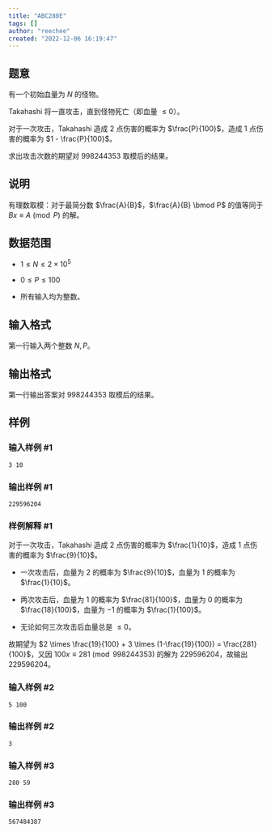 ```yaml
---
title: "ABC280E"
tags: []
author: "reechee"
created: "2022-12-06 16:19:47"
---
```


## 题意

有一个初始血量为 $N$ 的怪物。

Takahashi 将一直攻击，直到怪物死亡（即血量 $\leq 0$）。

对于一次攻击，Takahashi 造成 $2$ 点伤害的概率为 $\frac{P}{100}$，造成 $1$ 点伤害的概率为 $1 - \frac{P}{100}$。

求出攻击次数的期望对 $998244353$ 取模后的结果。

## 说明

有理数取模：对于最简分数 $\frac{A}{B}$，$\frac{A}{B} \bmod P$ 的值等同于 $Bx \equiv A \pmod{P}$ 的解。

## 数据范围

- $1 \leq N \leq 2 \times 10^5$

- $0 \leq P \leq 100$

- 所有输入均为整数。

## 输入格式

第一行输入两个整数 $N,P$。

## 输出格式

第一行输出答案对 $998244353$ 取模后的结果。

## 样例

### 输入样例 #1

```
3 10
```

### 输出样例 #1

```
229596204
```

### 样例解释 #1

对于一次攻击，Takahashi 造成 $2$ 点伤害的概率为 $\frac{1}{10}$，造成 $1$ 点伤害的概率为 $\frac{9}{10}$。

- 一次攻击后，血量为 $2$ 的概率为 $\frac{9}{10}$，血量为 $1$ 的概率为 $\frac{1}{10}$。

- 两次攻击后，血量为 $1$ 的概率为 $\frac{81}{100}$，血量为 $0$ 的概率为 $\frac{18}{100}$，血量为 $-1$ 的概率为 $\frac{1}{100}$。

- 无论如何三次攻击后血量总是 $\leq 0$。

故期望为 $2 \times \frac{19}{100} + 3 \times (1-\frac{19}{100}) = \frac{281}{100}$，又因 $100x \equiv 281 \pmod{998244353}$ 的解为 $229596204$，故输出 $229596204$。

### 输入样例 #2

```
5 100
```

### 输出样例 #2

```
3
```

### 输入样例 #3

```
280 59
```

### 输出样例 #3

```
567484387
```